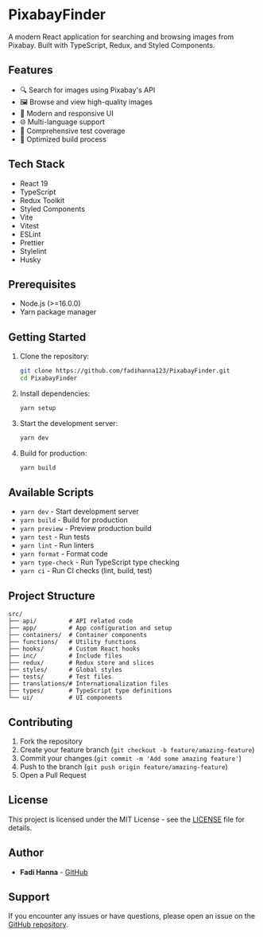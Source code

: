 # PixabayFinder

A modern React application for searching and browsing images from Pixabay. Built with TypeScript, Redux, and Styled Components.

## Features

- 🔍 Search for images using Pixabay's API
- 🖼️ Browse and view high-quality images
- 🎨 Modern and responsive UI
- 🌐 Multi-language support
- 🧪 Comprehensive test coverage
- 🚀 Optimized build process

## Tech Stack

- React 19
- TypeScript
- Redux Toolkit
- Styled Components
- Vite
- Vitest
- ESLint
- Prettier
- Stylelint
- Husky

## Prerequisites

- Node.js (>=16.0.0)
- Yarn package manager

## Getting Started

1. Clone the repository:
   ```bash
   git clone https://github.com/fadihanna123/PixabayFinder.git
   cd PixabayFinder
   ```

2. Install dependencies:
   ```bash
   yarn setup
   ```

3. Start the development server:
   ```bash
   yarn dev
   ```

4. Build for production:
   ```bash
   yarn build
   ```

## Available Scripts

- `yarn dev` - Start development server
- `yarn build` - Build for production
- `yarn preview` - Preview production build
- `yarn test` - Run tests
- `yarn lint` - Run linters
- `yarn format` - Format code
- `yarn type-check` - Run TypeScript type checking
- `yarn ci` - Run CI checks (lint, build, test)

## Project Structure

```
src/
├── api/         # API related code
├── app/         # App configuration and setup
├── containers/  # Container components
├── functions/   # Utility functions
├── hooks/       # Custom React hooks
├── inc/         # Include files
├── redux/       # Redux store and slices
├── styles/      # Global styles
├── tests/       # Test files
├── translations/# Internationalization files
├── types/       # TypeScript type definitions
└── ui/          # UI components
```

## Contributing

1. Fork the repository
2. Create your feature branch (`git checkout -b feature/amazing-feature`)
3. Commit your changes (`git commit -m 'Add some amazing feature'`)
4. Push to the branch (`git push origin feature/amazing-feature`)
5. Open a Pull Request

## License

This project is licensed under the MIT License - see the [LICENSE](LICENSE) file for details.

## Author

- **Fadi Hanna** - [GitHub](https://github.com/fadihanna123)

## Support

If you encounter any issues or have questions, please open an issue on the [GitHub repository](https://github.com/fadihanna123/PixabayFinder/issues).
